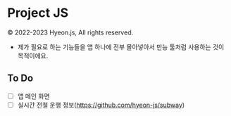 # Project JS
© 2022-2023 Hyeon.js, All rights reserved.

- 제가 필요로 하는 기능들을 앱 하나에 전부 몰아넣아서 만능 툴처럼 사용하는 것이 목적이에요.

## To Do
- [ ] 앱 메인 화면
- [ ] 실시간 전철 운행 정보(https://github.com/hyeon-js/subway)
